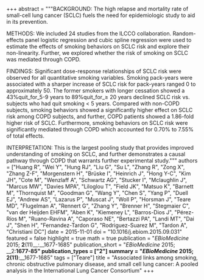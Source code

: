 +++
abstract = """BACKGROUND: The high relapse and mortality rate of small-cell lung cancer (SCLC) fuels the need for epidemiologic study to aid in its prevention.

METHODS: We included 24 studies from the ILCCO collaboration. Random-effects panel logistic regression and cubic spline regression were used to estimate the effects of smoking behaviors on SCLC risk and explore their non-linearity. Further, we explored whether the risk of smoking on SCLC was mediated through COPD.

FINDINGS: Significant dose-response relationships of SCLC risk were observed for all quantitative smoking variables. Smoking pack-years were associated with a sharper increase of SCLC risk for pack-years ranged 0 to approximately 50. The former smokers with longer cessation showed a 43%quit_for_5-9 years to 89%quit_for_≥ 20 years declined SCLC risk vs. subjects who had quit smoking < 5 years. Compared with non-COPD subjects, smoking behaviors showed a significantly higher effect on SCLC risk among COPD subjects, and further, COPD patients showed a 1.86-fold higher risk of SCLC. Furthermore, smoking behaviors on SCLC risk were significantly mediated through COPD which accounted for 0.70% to 7.55% of total effects.

INTERPRETATION: This is the largest pooling study that provides improved understanding of smoking on SCLC, and further demonstrates a causal pathway through COPD that warrants further experimental study."""
authors = ["Huang R", "Wei Y", "Hung RJ", "Liu G", "Su L", "Zhang R", "Zong X", "Zhang Z-F", "Morgenstern H", "Brüske I", "Heinrich J", "Hong Y-C", "Kim JH", "Cote M", "Wenzlaff A", "Schwartz AG", "Stucker I", "Mclaughlin J", "Marcus MW", "Davies MPA", "Liloglou T", "Field JK", "Matsuo K", "Barnett M", "Thornquist M", "Goodman G", "Wang Y", "Chen S", "Yang P", "Duell EJ", "Andrew AS", "Lazarus P", "Muscat J", "Woll P", "Horsman J", "Teare MD", "Flugelman A", "Rennert G", "Zhang Y", "Brenner H", "Stegmaier C", "van der Heijden EHFM", "Aben K", "Kiemeney L", "Barros-Dios J", "Pérez-Ríos M", "Ruano-Ravina A", "Caporaso NE", "Bertazzi PA", "Landi MT", "Dai J", "Shen H", "Fernandez-Tardon G", "Rodriguez-Suarez M", "Tardon A", "Christiani DC"]
date = 2015-11-01
doi = "10.1016/j.ebiom.2015.09.031"
featured = false
highlight = true
math = true
publication = "*EBioMedicine* 2015; __2__(11)__:__1677-1685"
publication_short = "*EBioMedicine* 2015; __2:__1677-85"
publication_types = ["2"]
summary = "*EBioMedicine* 2015; __2__(11)__:__1677-1685"
tags = ["Teare"]
title = "Associated links among smoking, chronic obstructive pulmonary disease, and small cell lung cancer: A pooled analysis in the International Lung Cancer Consortium"
+++

